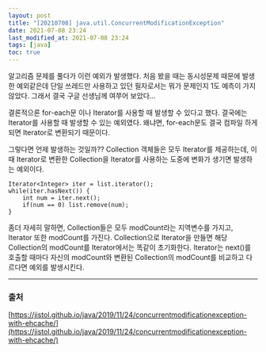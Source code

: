 ```yaml
---
layout: post
title: "[20210708] java.util.ConcurrentModificationException"
date: 2021-07-08 23:24
last_modified_at: 2021-07-08 23:24
tags: [java]
toc: true
---
```


알고리즘 문제를 풀다가 이런 예외가 발생했다. 처음 봤을 때는 동시성문제 때문에 발생한 예외같은데 단일 쓰레드만 사용하고 있던 필자로서는 뭐가 문제인지 1도 예측이 가지 않았다.
그래서 결국 구글 선생님께 여쭈어 보았다...

결론적으론 for-each문 이나 Iterator를 사용할 때 발생할 수 있다고 했다.
결국에는 Iterator를 사용할 때 발생할 수 있는 예외였다. 왜냐면, for-each문도 결국 컴파일 하게되면 Iterator로 변환되기 때문이다.

그렇다면 언제 발생하는 것일까??
Collection 객체들은 모두 Iterator를 제공하는데, 이 때 Iterator로 변환한 Collection을 Iterator를 사용하는 도중에 변화가 생기면 발생하는 예외이다.

    Iterator<Integer> iter = list.iterator();
    while(iter.hasNext()) {
        int num = iter.next();
        if(num == 0) list.remove(num);
    }

좀더 자세히 말하면, Collection들은 모두 modCount라는 지역변수를 가지고, Iterator 또한 modCount를 가진다.
Collection으로 Iterator을 만들면 해당 Collection의 modCount를 Iterator에서는 똑같이 초기화한다.
Iterator는 next()를 호출할 때마다 자신의 modCount와 변환된 Collection의 modCount를 비교하고 다르다면 예외를 발생시킨다.

---

### 출처

[https://jistol.github.io/java/2019/11/24/concurrentmodificationexception-with-ehcache/](https://jistol.github.io/java/2019/11/24/concurrentmodificationexception-with-ehcache/)
